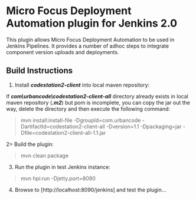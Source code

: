 Micro Focus Deployment Automation plugin for Jenkins 2.0
========================================================

This plugin allows Micro Focus Deployment Automation to be used in Jenkins Pipelines.
It provides a number of adhoc steps to integrate component version uploads and deployments.

Build Instructions
------------------

1) Install ***codestation2-client*** into local maven repository:

If ***com\urbancode\codestation2-client-all*** directory already exists in local maven repository (***.m2***) but pom is incomplete, 
you can copy the jar out the way, delete the directory and then execute the following command:

>mvn install:install-file -DgroupId=com.urbancode -DartifactId=codestation2-client-all -Dversion=1.1 -Dpackaging=jar -Dfile=codestation2-client-all-1.1.jar

2> Build the plugin:

>mvn clean package

3) Run the plugin in test Jenkins instance:

>mvn hpi:run -Djetty.port=8090

4) Browse to [http://localhost:8090/jenkins] and test the plugin...

